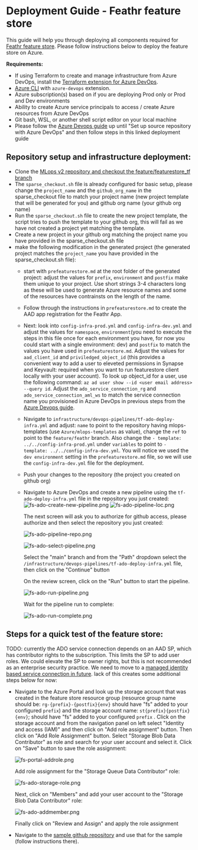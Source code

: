 # Deployment Guide - Feathr feature store

This guide will help you through deploying all components required for [Feathr feature store](https://github.com/feathr-ai/feathr). Please follow instructions below to deploy the feature store on Azure. 

**Requirements:**
- If using Terraform to create and manage infrastructure from Azure DevOps, install the [Terraform extension for Azure DevOps](https://marketplace.visualstudio.com/items?itemName=ms-devlabs.custom-terraform-tasks).
- [Azure CLI](https://learn.microsoft.com/en-us/cli/azure/install-azure-cli) with `azure-devops` extension.
- Azure subscription(s) based on if you are deploying Prod only or Prod and Dev environments
- Ability to create Azure service principals to access / create Azure resources from Azure DevOps
- Git bash, WSL, or another shell script editor on your local machine
- Please follow the [Azure Devops guide](/documentation/deployguides/deployguide_ado.md) up until "Set up source repository with Azure DevOps" and then follow steps in this linked deployment guide

## Repository setup and infrastructure deployment:

- Clone the [MLops v2 repository and checkout the feature/featurestore_tf branch](https://github.com/Ritaja/mlops-v2/tree/feature/featurestore_tf)
- The `sparse_checkout.sh` file is already configured for basic setup, please change the `project_name` and the `github_org_name` in the sparse_checkout file to match your project name (new project template that will be generated for you) and github org name (your github org name)
- Run the `sparse_checkout.sh` file to create the new project template, the script tries to push the template to your github org, this will fail as we have not created a project yet matching the template.
- Create a new project in your github org matching the project name you have provided in the sparse_checkout.sh file
- make the following modification in the generated project (the generated project matches the `project_name` you have provided in the sparse_checkout.sh file): 
    - start with `prefeaturestore.md` at the root folder of the generated project: adjust the values for `prefix`, `environment` and `postfix` make them unique to your project. Use short strings 3-4 characters long as these will be used to generate Azure resource names and some of the resources have contrainsts on the length of the name. 
    - Follow through the instructions in `prefeaturestore.md` to create the AAD app registration for the Feathr App. 
    - Next: look into `config-infra-prod.yml` and `config-infra-dev.yml` and adjust the values for `namespace`, `environment`(you need to execute the steps in this file once for each environment you have, for now you could start with a single environment: dev) and `postfix` to match the values you have used in `prefeaturestore.md`. Adjust the values for `aad_client_id` and `priviledged_object_id` (this provides a convenient way to add a user to eleveted permissions in Synapse and Keyvault: required when you want to run featurestore client locally with your user account). To look up object_id for a user, use the following command: `az ad user show --id <user email address> --query id`. Adjust the `ado_service_connection_rg` and `ado_service_connection_aml_ws` to match the service connection name you provisioned in Azure DevOps in previous steps from the [Azure Devops guide](/documentation/deployguides/deployguide_ado.md).
    - Navigate to `infrastructure/devops-pipelines/tf-ado-deploy-infra.yml` and adjust: `name` to point to the repository having mlops-templates (use `Azure/mlops-templates` as value), change the `ref` to point to the `feature/feathr` branch.
    Also change the `- template: ../../config-infra-prod.yml` under `variables` to point to `- template: ../../config-infra-dev.yml`. You will notice we used the `dev environment` setting in the `prefeaturestore.md` file, so we will use the `config-infra-dev.yml` file for the deployment. 
    - Push your changes to the repository (the project you created on github org)
    - Navigate to Azure DevOps and create a new pipeline using the `tf-ado-deploy-infra.yml` file in the repository you just created:
    ![fs-ado-create-new-pipeline.png](./images/fs-ado-create-new-pipeline.png)
    ![fs-ado-pipeline-loc.png](./images/fs-ado-pipeline-loc.png) 

        The next screen will ask you to authorize for github access, please authorize and then select the repository you just created:

        ![fs-ado-pipeline-repo.png](./images/fs-ado-pipeline-repo.png)

        ![fs-ado-select-pipeline.png ](./images/fs-ado-select-pipeline.png)

        Select the "main" branch and from the "Path" dropdown select the `/infrastructure/devops-pipelines/tf-ado-deploy-infra.yml` file, then click on the "Continue" button

        On the review screen, click on the "Run" button to start the pipeline.

        ![fs-ado-run-pipeline.png ](./images/fs-ado-run-pipeline.png)

        Wait for the pipeline run to complete:

        ![fs-ado-run-complete.png](./images/fs-ado-run-complete.png)

## Steps for a quick test of the feature store:

TODO: currently the ADO service connection depends on an AAD SP, which has contributor rights to the subscription. This limits the SP to add user roles. We could elevate the SP to owner rights, but this is not recommended as an enterprise security practice. We need to move to a [managed identity based service connection in future](https://learn.microsoft.com/en-us/azure/devops/pipelines/library/connect-to-azure?view=azure-devops#create-an-azure-resource-manager-service-connection-to-a-vm-with-a-managed-service-identity). lack of this creates some additional steps below for now:

- Navigate to the Azure Portal and look up the storage account that was created in the feature store resource group (resource group name should be: `rg-{prefix}-{postfix}{env}` should have "fs" added to your configured `prefix`) and the storage account name: `st{prefix}{postfix}{env}`; should have "fs" added to your configured `prefix` . Click on the storage account and from the navigation panel on left select "Identity and access (IAM)" and then click on "Add role assignment" button. Then click on "Add Role Assignment" button. Select "Storage Blob Data Contributor" as role and search for your user account and select it. Click on "Save" button to save the role assignment:

    ![fs-portal-addrole.png](./images/fs-portal-addrole.png)

    Add role assignment for the "Storage Queue Data Contributor" role:

    ![fs-ado-storage-role.png](./images/fs-ado-storage-role.png)

    Next, click on "Members" and add your user account to the "Storage Blob Data Contributor" role:

    ![fs-ado-addmember.png](./images/fs-ado-addmember.png)

    Finally click on "Review and Assign" and apply the role assignment

- Navigate to the [sample github repository](https://github.com/Ritaja/feathr-mlopsv2-sample) and use that for the sample (follow instructions there). 

        



